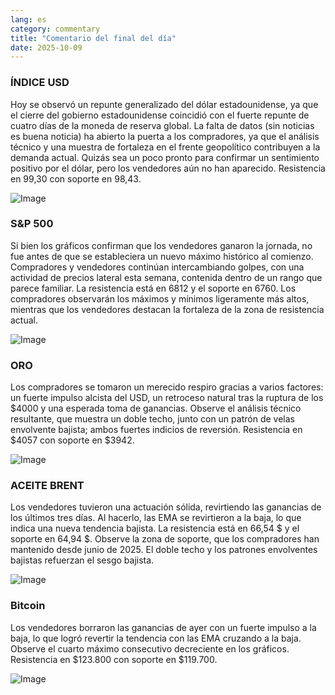 ```yaml
---
lang: es
category: commentary
title: "Comentario del final del día"
date: 2025-10-09
---
```


### ÍNDICE USD

Hoy se observó un repunte generalizado del dólar estadounidense, ya que el cierre del gobierno estadounidense coincidió con el fuerte repunte de cuatro días de la moneda de reserva global. La falta de datos (sin noticias es buena noticia) ha abierto la puerta a los compradores, ya que el análisis técnico y una muestra de fortaleza en el frente geopolítico contribuyen a la demanda actual. Quizás sea un poco pronto para confirmar un sentimiento positivo por el dólar, pero los vendedores aún no han aparecido. Resistencia en 99,30 con soporte en 98,43.

![Image](https://markleighedu.github.io/img/Oct-2025/09-Oct-2025/usdindex.jpg)

### S&P 500

Si bien los gráficos confirman que los vendedores ganaron la jornada, no fue antes de que se estableciera un nuevo máximo histórico al comienzo. Compradores y vendedores continúan intercambiando golpes, con una actividad de precios lateral esta semana, contenida dentro de un rango que parece familiar. La resistencia está en 6812 y el soporte en 6760. Los compradores observarán los máximos y mínimos ligeramente más altos, mientras que los vendedores destacan la fortaleza de la zona de resistencia actual.

![Image](https://markleighedu.github.io/img/Oct-2025/09-Oct-2025/sp500.jpg)

### ORO

Los compradores se tomaron un merecido respiro gracias a varios factores: un fuerte impulso alcista del USD, un retroceso natural tras la ruptura de los $4000 y una esperada toma de ganancias. Observe el análisis técnico resultante, que muestra un doble techo, junto con un patrón de velas envolvente bajista; ambos fuertes indicios de reversión. Resistencia en $4057 con soporte en $3942.

![Image](https://markleighedu.github.io/img/Oct-2025/09-Oct-2025/gold.jpg)

### ACEITE BRENT

Los vendedores tuvieron una actuación sólida, revirtiendo las ganancias de los últimos tres días. Al hacerlo, las EMA se revirtieron a la baja, lo que indica una nueva tendencia bajista. La resistencia está en 66,54 $ y el soporte en 64,94 $. Observe la zona de soporte, que los compradores han mantenido desde junio de 2025. El doble techo y los patrones envolventes bajistas refuerzan el sesgo bajista.

![Image](https://markleighedu.github.io/img/Oct-2025/09-Oct-2025/brentoil.jpg)

### Bitcoin

Los vendedores borraron las ganancias de ayer con un fuerte impulso a la baja, lo que logró revertir la tendencia con las EMA cruzando a la baja. Observe el cuarto máximo consecutivo decreciente en los gráficos. Resistencia en $123.800 con soporte en $119.700.

![Image](https://markleighedu.github.io/img/Oct-2025/09-Oct-2025/bitcoin.jpg)

